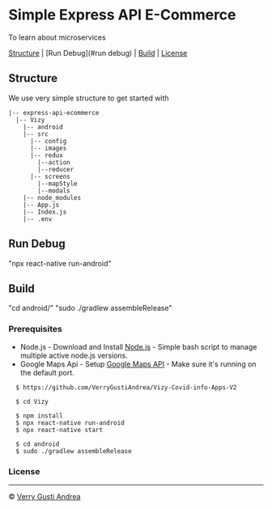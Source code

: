 # Simple Express API E-Commerce

To learn about microservices

[Structure](#structure) |
[Run Debug](#run debug) |
[Build](#build) |
[License](#license)

## Structure

We use very simple structure to get started with

```
|-- express-api-ecommerce
  |-- Vizy
    |-- android
    |-- src
      |-- config
      |-- images
      |-- redux
        |--action
        |--reducer
      |-- screens
        |--mapStyle
        |--modals
    |-- node_modules
    |-- App.js
    |-- Index.js
    |-- .env
```

## Run Debug

"npx react-native run-android"


## Build
"cd android/"
"sudo ./gradlew assembleRelease"

### Prerequisites
- Node.js - Download and Install [Node.js](https://nodejs.org/en/) - Simple bash script to manage multiple active node.js versions.
- Google Maps Api - Setup [Google Maps API](https://developers.google.com/maps/documentation/android-sdk/intro) - Make sure it's running on the default port.


```
  $ https://github.com/VerryGustiAndrea/Vizy-Covid-info-Apps-V2

  $ cd Vizy
  
  $ npm install
  $ npx react-native run-android
  $ npx react-native start

  $ cd android
  $ sudo ./gradlew assembleRelease
```

### License
----

 © [Verry Gusti Andrea](https://www.instagram.com/verrygustiandrea/ "Verry")
